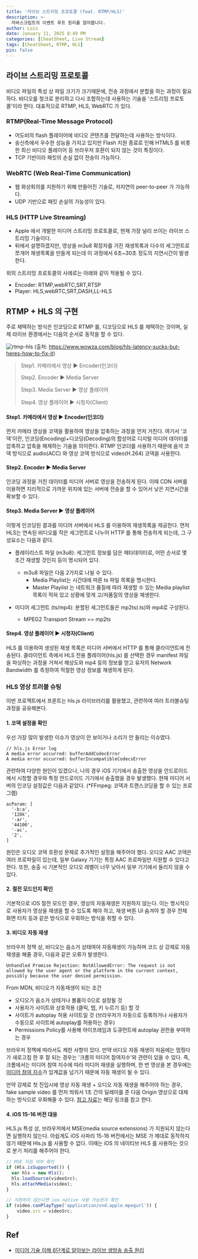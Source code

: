 ```yaml
---
title: '라이브 스트리밍 프로토콜 (feat. RTMP/HLS)'
description: >-
  자바스크립트의 이벤트 루프 원리를 알아봅니다.
author: Lois
date: January 11, 2025 8:49 PM
categories: [CheatSheet, Live Stream]
tags: [CheatSheet, RTMP, HLS]
pin: false
---
```


## 라이브 스트리밍 프로토콜
비디오 파일의 특성 상 파일 크기가 크기때문에, 전송 과정에서 분할을 하는 과정이 필요하다. 비디오를 청크로 분리하고 다시 조합하는데 사용하는 기술을 '스트리밍 프로토콜'이라 한다.
대표적으로 RTMP, HLS, WebRTC 가 있다.

### RTMP(Real-Time Message Protocol)
- 어도비의 flash 플레이어에 비디오 콘텐츠를 전달하는데 사용하는 방식이다.
- 송신측에서 우수한 성능을 가지고 있지만 Flash 지원 종료로 인해 HTML5 를 비롯한 최신 비디오 플레이어 등 브라우저 호환이 되지 않는 것이 특징이다. 
- TCP 기반이라 패킷의 손실 없이 전송이 가능하다.

### WebRTC (Web Real-Time Communication) 
- 웹 화상회의를 지원하기 위해 만들어진 기술로, 저지연의 peer-to-peer 가 가능하다.
- UDP 기반으로 패킷 손실의 가능성이 있다.

### HLS (HTTP Live Streaming)
- Apple 에서 개발한 미디어 스트리밍 프로토콜로, 현재 가장 널리 쓰이는 라이브 스트리밍 기술이다.
- 뒤에서 설명하겠지만, 영상을 m3u8 확장자를 가진 재생목록과 다수의 세그먼트로 쪼개어 재생목록을 만들게 되는데 이 과정에서 6초~30초 정도의 지연시간이 발생한다.


위의 스트리밍 프로토콜의 사례로는 아래와 같이 적용될 수 있다.
- Encoder: RTMP,webRTC,SRT,RTSP
- Player: HLS,webRTC,SRT,DASH,LL-HLS

## RTMP + HLS 의 구현
주로 채택하는 방식은 인코딩으로 RTMP 를, 디코딩으로 HLS 를 채택하는 것이며,
실제 라이브 환경에서는 다음의 순서로 동작을 할 수 있다.

![rtmp-hls](https://miro.medium.com/v2/resize:fit:1400/format:webp/1*sZRnO0jx7X0TbDbf6eMfNg.png)
(출처: https://www.wowza.com/blog/hls-latency-sucks-but-heres-how-to-fix-it)

> Step1. 카메라에서 영상 ▶ Encoder(인코더)
>
> Step2. Encoder ▶ Media Server
>
> Step3. Media Server ▶ 영상 플레이어
>
> Step4. 영상 플레이어 ▶ 시청자(Client)

#### Step1. 카메라에서 영상 ▶ Encoder(인코더)
먼저 카메라 영상을 코덱을 활용하여 영상을 압축하는 과정을 먼저 거친다. 여기서 '코덱'이란, 인코딩(Encoding)+디코딩(Decoding)의 합성어로 디지털 미디어 데이터를 압축하고 압축을 해제하는 기술을 의미한다. RTMP 인코더를 사용하기 때문에 음석 코덱 방식으로 audio(ACC) 와 영상 코덱 방식으로 video(H.264) 코덱을 사용한다. 

#### Step2. Encoder ▶ Media Server
인코딩 과정을 거친 데이터를 미디어 서버로 영상을 전송하게 된다. 이때 CDN 서버를 이용하면 지리적으로 가까운 위치에 있는 서버에 전송을 할 수 있어서 낮은 지연시간을 확보할 수 있다.

#### Step3. Media Server ▶ 영상 플레이어
이렇게 인코딩된 결과를 미디어 서버에서 HLS 를 이용하여 재생목록을 제공한다.
먼저 HLS는 연속된 비디오를 작은 세그먼트로 나누어 HTTP 를 통해 전송하게 되는데, 그 구성요소는 다음과 같다.

- 플레이리스트 파일 (m3u8): 세그먼트 정보를 담은 메타데이터로, 어떤 순서로 몇 초간 재생할 것인지 등이 명시되어 있다.
  - m3u8 파일은 다음 2가지로 나뉠 수 있다.
     - Media Playlist는 시간대에 따른 ts 파일 목록을 명시한다.
     - Master Playlist 는 네트워크 품질에 따라 재생할 수 있는 Media playlist 목록이 적혀 있고 상황에 맞게 고/저품질의 영상을 재생한다.

- 미디어 세그먼트 (ts/mp4): 분할된 세그먼트들은 mp2ts(.ts)와 mp4로 구성된다.
  - MPEG2 Transport Stream == mp2ts

#### Step4. 영상 플레이어 ▶ 시청자(Client)
HLS 를 이용하여 생성된 재생 목록은 미디어 서버에서 HTTP 를 통해 클라이언트에 전송된다. 클라이언트 측에서 HLS 전용 플레이어(hls.js) 를 선택한 경우 manifest 파일을 파싱하는 과정을 거쳐서 해상도와 mp4 등의 정보를 얻고 유저의 Network Bandwidth 를 측정하여 적절한 영상 정보를 재생하게 된다.


### HLS 영상 트러블 슈팅
이번 프로젝트에서 프론트는 hls.js 라이브러리를 활용했고, 관련하여 여러 트러블슈팅 과정을 공유해본다. 

#### 1. 코덱 설정을 확인
우선 가장 많이 발생한 이슈가 영상이 안 보이거나 소리가 안 들리는 이슈였다. 
```
// hls.js Error log
A media error occurred: bufferAddCodecError
A media error occurred: bufferIncompatibleCodecsError
```
관련하여 다양한 원인이 있겠으나, 나의 경우 iOS 기기에서 송출한 영상을 안드로이드에서 시청할 경우와 특정 안드로이드 기기에서 송출했을 경우 발생했다.
현재 미디어 서버의 인코딩 설정값은 다음과 같았다. (*FFmpeg: 코덱과 트랜스코딩을 할 수 있는 프로그램)

```
acParam: [
  '-b:a',
  '128k',
  '-ar',
  '44100',
  '-ac',
  '2',
]
```
원인은 오디오 코덱 호환성 문제로 추가적인 설정을 해주어야 했다. 오디오 AAC 코덱은 여러 프로파일이 있는데, 일부 Galaxy 기기는 특정 AAC 프로파일만 지원할 수 있다고 한다.
또한, 송출 시 기본적인 오디오 레벨이 너무 낮아서 일부 기기에서 들리지 않을 수 있다. 

#### 2. 절전 모드인지 확인
기본적으로 iOS 절전 모드인 경우, 영상의 자동재생은 지원하지 않는다. 
이는 명시적으로 사용자가 영상을 재생을 할 수 있도록 해야 하고, 재생 버튼 UI 숨겨야 할 경우 전체 화면 터치 등과 같은 방식으로 우회하는 방식을 취할 수 있다. 

#### 3. 비디오 자동 재생
브라우저 정책 상, 비디오는 음소거 상태여야 자동재생이 가능하며 코드 상 강제로 자동 재생을 해줄 경우, 다음과 같은 오류가 발생한다.
```
Unhandled Promise Rejection: NotAllowedError: The request is not allowed by the user agent or the platform in the current context, possibly because the user denied permission.

```
From MDN, 비디오가 자동재생이 되는 조건
- 오디오가 음소거 상태거나 볼륨이 0으로 설정될 것
- 사용자가 사이트와 상호작용 (클릭, 탭, 키 누르기 등) 할 것
- 사이트가 autoplay 허용 사이트일 것 (브라우저가 자동으로 등록하거나 사용자가 수동으로 사이트에 autoplay를 허용하는 경우)
- Permissions Policy를 사용해 아이프레임과 도큐먼트에 autoplay 권한을 부여하는 경우

브라우저 정책에 따라서도 제한 사항이 있다. 만약 비디오 자동 재생이 처음에는 멈췄다가 새로고침 한 후 잘 되는 경우는 '크롬의 미디어 참여지수'와 관련이 있을 수 있다. 즉, 크롬에서는 미디어 참여 지수에 따라 미디어 재생을 실행하며, 한 번 영상을 본 경우에는 [미디어 참여 지수](https://developer.chrome.com/blog/autoplay?hl=ko#media_engagement_index)가 임계값을 넘기기 때문에 자동 재생이 될 수 있다. 

만약 강제로 첫 진입시에 영상 자동 재생 + 오디오 자동 재생을 해주어야 하는 경우, fake sample video 를 먼저 띄워서 1초 간의 딜레이를 준 다음 Origin 영상으로 대체하는 방식으로 우회해줄 수 있다. [참고 자료](https://blog.naver.com/sooni_/222882037109)는 해당 링크를 참고 한다.

#### 4. iOS 15-16 버전 대응
HLS.js 특성 상, 브라우저에서 MSE(media source extensions) 가 지원되지 않는다면 실행하지 않는다. 아쉽게도 iOS 사파리 15-16 버전에서는 MSE 가 제대로 동작하지 않기 때문에 Hls.js 를 사용할 수 없다. 이때는 iOS 의 네이티브 HLS 를 사용하는 것으로 분기 처리를 해주어야 한다.

```ts
// MSE 지원 여부 확인
if (Hls.isSupported()) {
  var hls = new Hls();
  hls.loadSource(videoSrc);
  hls.attachMedia(video);
}

// 지원하지 않는다면 ios native 사용 가능한지 확인
if (video.canPlayType('application/vnd.apple.mpegurl')) {
    video.src = videoSrc;
}
```


## Ref
- [미디어 기술 이해 6단계로 알아보는 라이브 생방송 송출 원리](https://medium.com/naver-cloud-platform/%EB%AF%B8%EB%94%94%EC%96%B4-%EA%B8%B0%EC%88%A0-%EC%9D%B4%ED%95%B4-6%EB%8B%A8%EA%B3%84%EB%A1%9C-%EC%95%8C%EC%95%84%EB%B3%B4%EB%8A%94-%EB%9D%BC%EC%9D%B4%EB%B8%8C-%EC%83%9D%EB%B0%A9%EC%86%A1-%EC%86%A1%EC%B6%9C-%EC%9B%90%EB%A6%AC-86a5137a3655)
